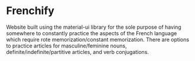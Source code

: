 # Frenchify

Website built using the material-ui library for the sole purpose of having somewhere to constantly practice the aspects of the French language which require rote memorization/constant memorization. There are options to practice articles for masculine/feminine nouns, definite/indefinite/partitive articles, and verb conjugations. 
